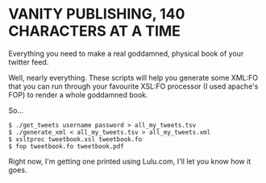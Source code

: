 VANITY PUBLISHING, 140 CHARACTERS AT A TIME
===================================

Everything you need to make a real goddamned, physical book of your twitter feed.

Well, nearly everything. These scripts will help you generate some XML:FO that you can run through your favourite XSL:FO processor (I used apache's FOP) to render a whole goddamned book.

So...

	$ ./get_tweets username password > all_my_tweets.tsv
	$ ./generate_xml < all_my_tweets.tsv > all_my_tweets.xml
	$ xsltproc tweetbook.xsl tweetbook.fo
	$ fop tweetbook.fo tweetbook.pdf
	
Right now, I'm getting one printed using Lulu.com, I'll let you know how it goes.